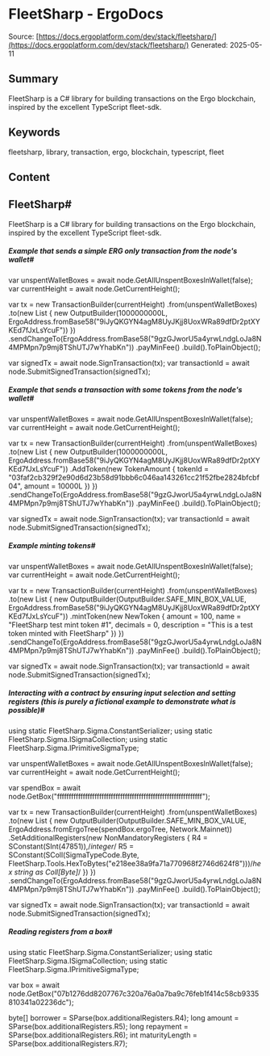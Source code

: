 # FleetSharp - ErgoDocs
Source: [https://docs.ergoplatform.com/dev/stack/fleetsharp/](https://docs.ergoplatform.com/dev/stack/fleetsharp/)
Generated: 2025-05-11

## Summary
FleetSharp is a C# library for building transactions on the Ergo blockchain, inspired by the excellent TypeScript fleet-sdk.

## Keywords
fleetsharp, library, transaction, ergo, blockchain, typescript, fleet

## Content
## FleetSharp#
FleetSharp is a C# library for building transactions on the Ergo blockchain, inspired by the excellent TypeScript fleet-sdk.

##### Example that sends a simple ERG only transaction from the node's wallet#
var unspentWalletBoxes = await node.GetAllUnspentBoxesInWallet(false);
var currentHeight = await node.GetCurrentHeight();

var tx = new TransactionBuilder(currentHeight)
    .from(unspentWalletBoxes)
    .to(new List<OutputBuilder> { new OutputBuilder(1000000000L, ErgoAddress.fromBase58("9iJyQKGYN4agM8UyJKjj8UoxWRa89dfDr2ptXYKEd7fJxLsYcuF")) })
    .sendChangeTo(ErgoAddress.fromBase58("9gzGJworU5a4yrwLndgLoJa8N4MPMpn7p9mj8TShUTJ7wYhabKn"))
    .payMinFee()
    .build().ToPlainObject();

var signedTx = await node.SignTransaction(tx);
var transactionId = await node.SubmitSignedTransaction(signedTx);

##### Example that sends a transaction with some tokens from the node's wallet#
var unspentWalletBoxes = await node.GetAllUnspentBoxesInWallet(false);
var currentHeight = await node.GetCurrentHeight();

var tx = new TransactionBuilder(currentHeight)
    .from(unspentWalletBoxes)
    .to(new List<OutputBuilder>
    { 
        new OutputBuilder(1000000000L, ErgoAddress.fromBase58("9iJyQKGYN4agM8UyJKjj8UoxWRa89dfDr2ptXYKEd7fJxLsYcuF"))
            .AddToken(new TokenAmount<long>
            {
                tokenId = "03faf2cb329f2e90d6d23b58d91bbb6c046aa143261cc21f52fbe2824bfcbf04",
                amount = 10000L
            })
     })
    .sendChangeTo(ErgoAddress.fromBase58("9gzGJworU5a4yrwLndgLoJa8N4MPMpn7p9mj8TShUTJ7wYhabKn"))
    .payMinFee()
    .build().ToPlainObject();

var signedTx = await node.SignTransaction(tx);
var transactionId = await node.SubmitSignedTransaction(signedTx);

##### Example minting tokens#
var unspentWalletBoxes = await node.GetAllUnspentBoxesInWallet(false);
var currentHeight = await node.GetCurrentHeight();

var tx = new TransactionBuilder(currentHeight)
    .from(unspentWalletBoxes)
    .to(new List<OutputBuilder>
    { 
        new OutputBuilder(OutputBuilder.SAFE_MIN_BOX_VALUE, ErgoAddress.fromBase58("9iJyQKGYN4agM8UyJKjj8UoxWRa89dfDr2ptXYKEd7fJxLsYcuF"))
            .mintToken(new NewToken<long>
            {
                amount = 100,
                name = "FleetSharp test mint token #1",
                decimals = 0,
                description = "This is a test token minted with FleetSharp"
            })
    })
    .sendChangeTo(ErgoAddress.fromBase58("9gzGJworU5a4yrwLndgLoJa8N4MPMpn7p9mj8TShUTJ7wYhabKn"))
    .payMinFee()
    .build().ToPlainObject();

var signedTx = await node.SignTransaction(tx);
var transactionId = await node.SubmitSignedTransaction(signedTx);

##### Interacting with a contract by ensuring input selection and setting registers (this is purely a fictional example to demonstrate what is possible)#
using static FleetSharp.Sigma.ConstantSerializer;
using static FleetSharp.Sigma.ISigmaCollection;
using static FleetSharp.Sigma.IPrimitiveSigmaType;

var unspentWalletBoxes = await node.GetAllUnspentBoxesInWallet(false);
var currentHeight = await node.GetCurrentHeight();

var spendBox = await node.GetBox("ffffffffffffffffffffffffffffffffffffffffffffffffffffffffffffff");

var tx = new TransactionBuilder(currentHeight)
    .from(unspentWalletBoxes)
    .to(new List<OutputBuilder>
    { 
        new OutputBuilder(OutputBuilder.SAFE_MIN_BOX_VALUE, ErgoAddress.fromErgoTree(spendBox.ergoTree, Network.Mainnet))
            .SetAdditionalRegisters(new NonMandatoryRegisters
            {
                R4 = SConstant(SInt(47851)),/*integer*/
                R5 = SConstant(SColl(SigmaTypeCode.Byte, FleetSharp.Tools.HexToBytes("e218ee38a9fa71a770968f2746d624f8")))/*hex string as Coll[Byte]*/
            })
    })
    .sendChangeTo(ErgoAddress.fromBase58("9gzGJworU5a4yrwLndgLoJa8N4MPMpn7p9mj8TShUTJ7wYhabKn"))
    .payMinFee()
    .build().ToPlainObject();

var signedTx = await node.SignTransaction(tx);
var transactionId = await node.SubmitSignedTransaction(signedTx);

##### Reading registers from a box#
using static FleetSharp.Sigma.ConstantSerializer;
using static FleetSharp.Sigma.ISigmaCollection;
using static FleetSharp.Sigma.IPrimitiveSigmaType;

var box = await node.GetBox("07b1276dd8207767c320a76a0a7ba9c76feb1f414c58cb9335810341a02236dc");

byte[] borrower = SParse(box.additionalRegisters.R4);
long amount = SParse(box.additionalRegisters.R5);
long repayment = SParse(box.additionalRegisters.R6);
int maturityLength = SParse(box.additionalRegisters.R7);
